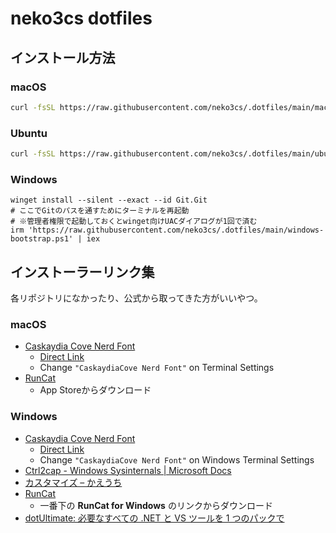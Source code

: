# neko3cs dotfiles

## インストール方法

### macOS

```sh
curl -fsSL https://raw.githubusercontent.com/neko3cs/.dotfiles/main/macOS-bootstrap.sh | zsh
```

### Ubuntu

```sh
curl -fsSL https://raw.githubusercontent.com/neko3cs/.dotfiles/main/ubuntu-bootstrap.sh | bash
```

### Windows

```pwsh
winget install --silent --exact --id Git.Git
# ここでGitのパスを通すためにターミナルを再起動
# ※管理者権限で起動しておくとwinget向けUACダイアログが1回で済む
irm 'https://raw.githubusercontent.com/neko3cs/.dotfiles/main/windows-bootstrap.ps1' | iex
```

## インストーラーリンク集

各リポジトリになかったり、公式から取ってきた方がいいやつ。

### macOS

- [Caskaydia Cove Nerd Font](https://www.nerdfonts.com/font-downloads)
  - [Direct Link](https://github.com/ryanoasis/nerd-fonts/releases/download/v3.1.1/CascadiaCode.zip)
  - Change `"CaskaydiaCove Nerd Font"` on Terminal Settings
- [RunCat](https://kyome.io/runcat/)
  - App Storeからダウンロード

### Windows

- [Caskaydia Cove Nerd Font](https://www.nerdfonts.com/font-downloads)
  - [Direct Link](https://github.com/ryanoasis/nerd-fonts/releases/download/v3.1.1/CascadiaCode.zip)
  - Change `"CaskaydiaCove Nerd Font"` on Windows Terminal Settings
- [Ctrl2cap - Windows Sysinternals | Microsoft Docs](https://docs.microsoft.com/en-us/sysinternals/downloads/ctrl2cap)
- [カスタマイズ – かえうち](https://kaeuchi.jp/customize/)
- [RunCat](https://kyome.io/runcat/)
  - 一番下の **RunCat for Windows** のリンクからダウンロード
- [dotUltimate: 必要なすべての .NET と VS ツールを 1 つのパックで](https://www.jetbrains.com/ja-jp/dotnet/)
